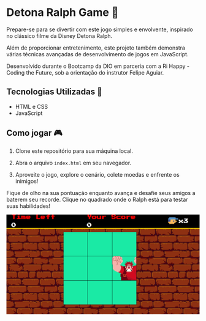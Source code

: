 # Detona Ralph Game 👾

Prepare-se para se divertir com este jogo simples e envolvente, inspirado no clássico filme da Disney Detona Ralph.

Além de proporcionar entretenimento, este projeto também demonstra várias técnicas avançadas de desenvolvimento de jogos em JavaScript.

Desenvolvido durante o Bootcamp da DIO em parceria com a Ri Happy - Coding the Future, sob a orientação do instrutor Felipe Aguiar.

## Tecnologias Utilizadas 📱
- HTML e CSS 
- JavaScript

## Como jogar 🎮
1. Clone este repositório para sua máquina local.

2. Abra o arquivo `index.html` em seu navegador.

3. Aproveite o jogo, explore o cenário, colete moedas e enfrente os inimigos!

Fique de olho na sua pontuação enquanto avança e desafie seus amigos a baterem seu recorde. Clique no quadrado onde o Ralph está para testar suas habilidades!

![imagem](src/images/resultado.png)
